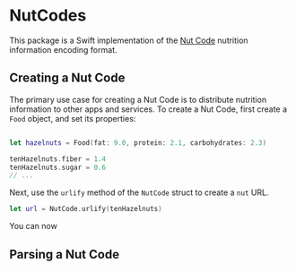 # NutCodes

This package is a Swift implementation of the [Nut Code](https://nut.codes/) nutrition information encoding format. 

## Creating a Nut Code

The primary use case for creating a Nut Code is to distribute nutrition information to other apps and services. To create a Nut Code, first create a `Food` object, and set its properties:

```Swift

let hazelnuts = Food(fat: 9.0, protein: 2.1, carbohydrates: 2.3)

tenHazelnuts.fiber = 1.4
tenHazelnuts.sugar = 0.6
// ...
```

Next, use the `urlify` method of the `NutCode` struct to create a  `nut` URL. 

```Swift
let url = NutCode.urlify(tenHazelnuts)
```
You can now  

## Parsing a Nut Code
